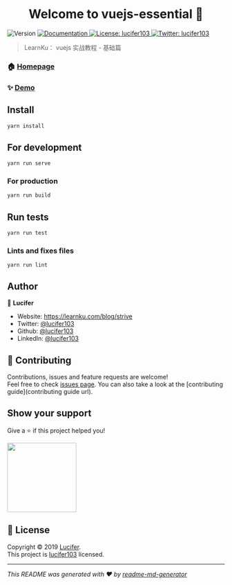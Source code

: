 <h1 align="center">Welcome to vuejs-essential 👋</h1>
<p>
  <img alt="Version" src="https://img.shields.io/badge/version-1.0.0-blue.svg?cacheSeconds=2592000" />
  <a href="https://Lucifer103.github.io/vuejs-essential/dist/" target="_blank">
    <img alt="Documentation" src="https://img.shields.io/badge/documentation-yes-brightgreen.svg" />
  </a>
  <a href="https://learnku.com/blog/strive" target="_blank">
    <img alt="License: lucifer103" src="https://img.shields.io/badge/License-lucifer103-yellow.svg" />
  </a>
  <a href="https://twitter.com/lucifer103" target="_blank">
    <img alt="Twitter: lucifer103" src="https://img.shields.io/twitter/follow/lucifer103.svg?style=social" />
  </a>
</p>

> LearnKu： vuejs 实战教程 - 基础篇

### 🏠 [Homepage](https://lucifer103.github.io/vuejs-essential/dist/)

### ✨ [Demo](https://lucifer103.github.io/vuejs-essential/dist/)

## Install

```sh
yarn install
```

## For development

```sh
yarn run serve
```

### For production
```sh
yarn run build
```

## Run tests

```sh
yarn run test
```

### Lints and fixes files
```
yarn run lint
```

## Author

👤 **Lucifer**

* Website: https://learnku.com/blog/strive
* Twitter: [@lucifer103](https://twitter.com/lucifer103)
* Github: [@lucifer103](https://github.com/lucifer103)
* LinkedIn: [@lucifer103](https://linkedin.com/in/lucifer103)

## 🤝 Contributing

Contributions, issues and feature requests are welcome!<br />Feel free to check [issues page](https://github.com/lucifer103/vuejs-essential/issues). You can also take a look at the [contributing guide](contributing guide url).

## Show your support

Give a ⭐️ if this project helped you!

<a href="https://www.patreon.com/lucifer103">
  <img src="https://c5.patreon.com/external/logo/become_a_patron_button@2x.png" width="160">
</a>

## 📝 License

Copyright © 2019 [Lucifer](https://github.com/lucifer103).<br />
This project is [lucifer103](https://learnku.com/blog/strive) licensed.

***
_This README was generated with ❤️ by [readme-md-generator](https://github.com/kefranabg/readme-md-generator)_
